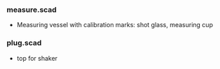 ### measure.scad        
- Measuring vessel with calibration marks: shot glass, measuring cup
### plug.scad
- top for shaker
